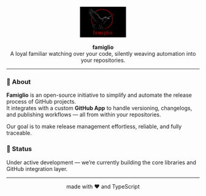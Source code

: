 <p align="center">
  <img alt="Famiglio's logo" src="../images/logo-ext-cmprd.png" width="120" />
</p>

<p align="center">
  <strong>famiglio</strong><br />
  A loyal familiar watching over your code, silently weaving automation into your repositories.
</p>

---

### 🧠 About

**Famiglio** is an open-source initiative to simplify and automate the release process of GitHub projects.  
It integrates with a custom **GitHub App** to handle versioning, changelogs, and publishing workflows — all from within your repositories.

Our goal is to make release management effortless, reliable, and fully traceable.

### 🚧 Status

Under active development — we’re currently building the core libraries and GitHub integration layer.

---

<p align="center">made with ❤️ and TypeScript</p>
